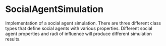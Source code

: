 # SocialAgentSimulation
Implementation of a social agent simulation. There are three different class types that define social agents with various properties.
Different social agent properties and radi of influence will produce different simulation results.
